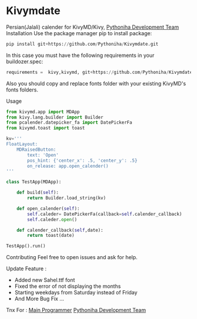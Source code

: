 # Kivymdate 
Persian(Jalali) calender for KivyMD/Kivy,
[Pythoniha Development Team](https://www.Pythoniha.ir)
Installation
Use the package manager pip to install package:

```python
pip install git+https://github.com/Pythoniha/Kivymdate.git
```
In this case you must have the following requirements in your buildozer.spec:

```python
requirements =  kivy,kivymd, git+https://github.com/Pythoniha/Kivymdate.git, git+https://github.com/MeirKriheli/python-bidi.git, git+https://github.com/mhajiloo/persiantools.git
```
Also you should copy and replace fonts folder with your existing KivyMD's fonts folders.

Usage
```python
from kivymd.app import MDApp
from kivy.lang.builder import Builder 
from pcalender.datepicker_fa import DatePickerFa
from kivymd.toast import toast

kv='''
FloatLayout:
    MDRaisedButton:
        text: 'Open'
        pos_hint: {'center_x': .5, 'center_y': .5}
        on_release: app.open_calender()
'''

class TestApp(MDApp):

    def build(self):
        return Builder.load_string(kv)

    def open_calender(self):
        self.caleder= DatePickerFa(callback=self.calender_callback)
        self.caleder.open()

    def calender_callback(self,date):
        return toast(date)

TestApp().run()
```

Contributing
Feel free to open issues and ask for help.







Update Feature :
+ Added new Sahel.ttf font
+ Fixed the error of not displaying the months
+ Starting weekdays from Saturday instead of Friday
+ And More Bug Fix ...

Tnx For :
[Main Programmer](https://github.com/quitegreensky/persiancalender_kivy)
[Pythoniha Development Team](https://www.Pythoniha.ir)
